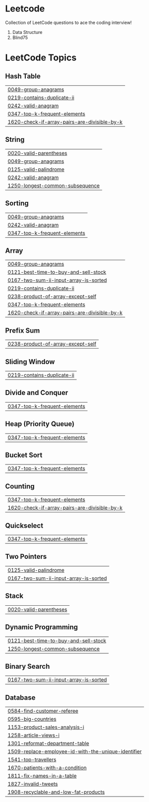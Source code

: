 # Leetcode
Collection of LeetCode questions to ace the coding interview! 
1. Data Structure
2. Blind75

<!---LeetCode Topics Start-->
# LeetCode Topics
## Hash Table
|  |
| ------- |
| [0049-group-anagrams](https://github.com/akshaya13/Leetcode/tree/master/0049-group-anagrams) |
| [0219-contains-duplicate-ii](https://github.com/akshaya13/Leetcode/tree/master/0219-contains-duplicate-ii) |
| [0242-valid-anagram](https://github.com/akshaya13/Leetcode/tree/master/0242-valid-anagram) |
| [0347-top-k-frequent-elements](https://github.com/akshaya13/Leetcode/tree/master/0347-top-k-frequent-elements) |
| [1620-check-if-array-pairs-are-divisible-by-k](https://github.com/akshaya13/Leetcode/tree/master/1620-check-if-array-pairs-are-divisible-by-k) |
## String
|  |
| ------- |
| [0020-valid-parentheses](https://github.com/akshaya13/Leetcode/tree/master/0020-valid-parentheses) |
| [0049-group-anagrams](https://github.com/akshaya13/Leetcode/tree/master/0049-group-anagrams) |
| [0125-valid-palindrome](https://github.com/akshaya13/Leetcode/tree/master/0125-valid-palindrome) |
| [0242-valid-anagram](https://github.com/akshaya13/Leetcode/tree/master/0242-valid-anagram) |
| [1250-longest-common-subsequence](https://github.com/akshaya13/Leetcode/tree/master/1250-longest-common-subsequence) |
## Sorting
|  |
| ------- |
| [0049-group-anagrams](https://github.com/akshaya13/Leetcode/tree/master/0049-group-anagrams) |
| [0242-valid-anagram](https://github.com/akshaya13/Leetcode/tree/master/0242-valid-anagram) |
| [0347-top-k-frequent-elements](https://github.com/akshaya13/Leetcode/tree/master/0347-top-k-frequent-elements) |
## Array
|  |
| ------- |
| [0049-group-anagrams](https://github.com/akshaya13/Leetcode/tree/master/0049-group-anagrams) |
| [0121-best-time-to-buy-and-sell-stock](https://github.com/akshaya13/Leetcode/tree/master/0121-best-time-to-buy-and-sell-stock) |
| [0167-two-sum-ii-input-array-is-sorted](https://github.com/akshaya13/Leetcode/tree/master/0167-two-sum-ii-input-array-is-sorted) |
| [0219-contains-duplicate-ii](https://github.com/akshaya13/Leetcode/tree/master/0219-contains-duplicate-ii) |
| [0238-product-of-array-except-self](https://github.com/akshaya13/Leetcode/tree/master/0238-product-of-array-except-self) |
| [0347-top-k-frequent-elements](https://github.com/akshaya13/Leetcode/tree/master/0347-top-k-frequent-elements) |
| [1620-check-if-array-pairs-are-divisible-by-k](https://github.com/akshaya13/Leetcode/tree/master/1620-check-if-array-pairs-are-divisible-by-k) |
## Prefix Sum
|  |
| ------- |
| [0238-product-of-array-except-self](https://github.com/akshaya13/Leetcode/tree/master/0238-product-of-array-except-self) |
## Sliding Window
|  |
| ------- |
| [0219-contains-duplicate-ii](https://github.com/akshaya13/Leetcode/tree/master/0219-contains-duplicate-ii) |
## Divide and Conquer
|  |
| ------- |
| [0347-top-k-frequent-elements](https://github.com/akshaya13/Leetcode/tree/master/0347-top-k-frequent-elements) |
## Heap (Priority Queue)
|  |
| ------- |
| [0347-top-k-frequent-elements](https://github.com/akshaya13/Leetcode/tree/master/0347-top-k-frequent-elements) |
## Bucket Sort
|  |
| ------- |
| [0347-top-k-frequent-elements](https://github.com/akshaya13/Leetcode/tree/master/0347-top-k-frequent-elements) |
## Counting
|  |
| ------- |
| [0347-top-k-frequent-elements](https://github.com/akshaya13/Leetcode/tree/master/0347-top-k-frequent-elements) |
| [1620-check-if-array-pairs-are-divisible-by-k](https://github.com/akshaya13/Leetcode/tree/master/1620-check-if-array-pairs-are-divisible-by-k) |
## Quickselect
|  |
| ------- |
| [0347-top-k-frequent-elements](https://github.com/akshaya13/Leetcode/tree/master/0347-top-k-frequent-elements) |
## Two Pointers
|  |
| ------- |
| [0125-valid-palindrome](https://github.com/akshaya13/Leetcode/tree/master/0125-valid-palindrome) |
| [0167-two-sum-ii-input-array-is-sorted](https://github.com/akshaya13/Leetcode/tree/master/0167-two-sum-ii-input-array-is-sorted) |
## Stack
|  |
| ------- |
| [0020-valid-parentheses](https://github.com/akshaya13/Leetcode/tree/master/0020-valid-parentheses) |
## Dynamic Programming
|  |
| ------- |
| [0121-best-time-to-buy-and-sell-stock](https://github.com/akshaya13/Leetcode/tree/master/0121-best-time-to-buy-and-sell-stock) |
| [1250-longest-common-subsequence](https://github.com/akshaya13/Leetcode/tree/master/1250-longest-common-subsequence) |
## Binary Search
|  |
| ------- |
| [0167-two-sum-ii-input-array-is-sorted](https://github.com/akshaya13/Leetcode/tree/master/0167-two-sum-ii-input-array-is-sorted) |
## Database
|  |
| ------- |
| [0584-find-customer-referee](https://github.com/akshaya13/Leetcode/tree/master/0584-find-customer-referee) |
| [0595-big-countries](https://github.com/akshaya13/Leetcode/tree/master/0595-big-countries) |
| [1153-product-sales-analysis-i](https://github.com/akshaya13/Leetcode/tree/master/1153-product-sales-analysis-i) |
| [1258-article-views-i](https://github.com/akshaya13/Leetcode/tree/master/1258-article-views-i) |
| [1301-reformat-department-table](https://github.com/akshaya13/Leetcode/tree/master/1301-reformat-department-table) |
| [1509-replace-employee-id-with-the-unique-identifier](https://github.com/akshaya13/Leetcode/tree/master/1509-replace-employee-id-with-the-unique-identifier) |
| [1541-top-travellers](https://github.com/akshaya13/Leetcode/tree/master/1541-top-travellers) |
| [1670-patients-with-a-condition](https://github.com/akshaya13/Leetcode/tree/master/1670-patients-with-a-condition) |
| [1811-fix-names-in-a-table](https://github.com/akshaya13/Leetcode/tree/master/1811-fix-names-in-a-table) |
| [1827-invalid-tweets](https://github.com/akshaya13/Leetcode/tree/master/1827-invalid-tweets) |
| [1908-recyclable-and-low-fat-products](https://github.com/akshaya13/Leetcode/tree/master/1908-recyclable-and-low-fat-products) |
<!---LeetCode Topics End-->